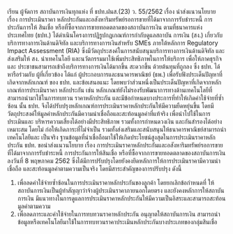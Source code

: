 เรียน ผู้จัดการ
สถาบันการเงินทุกแห่ง
ที่ ธปท.ฝนส.(23) ว. 55/2562 เรื่อง นำส่งแนวนโยบาย เรื่อง การประเมินราคา
หลักประกันและอสังหาริมทรัพย์รอการขายที่ได้มาจากการรับชำระหนี้ การประกันการให้
สินเชื่อ หรือที่ซื้อจากการขายทอดตลาดของสถาบันการเงิน
ตามที่ธนาคารแห่งประเทศไทย (ธปท.) ได้ดำเนินโครงการปฏิรูปกฎเกณฑ์การกำกับดูแลสถาบัน
การเงิน (สง.) เกี่ยวกับบริการทางการเงินด้านดิจิทัล และบริการทางการเงินสำหรับ SMEs ภายใต้หลักการ
Regulatory Impact Assessment (RIA) ซึ่งมีวัตถุประสงค์ในการสนับสนุนบริการทางการเงินด้านดิจิทัล
และส่งเสริมให้ สง. นำเทคโนโลยี และนวัตกรรมมาใช้เพิ่มประสิทธิภาพในการให้บริการ เพื่อให้ภาคธุรกิจและ
ประชาชนสามารถเข้าถึงบริการทางการเงินได้มากขึ้น สะดวกขึ้น ด้วยต้นทุนที่ถูกลง ซึ่ง ธปท. ได้หารือร่วมกับ
ผู้ที่เกี่ยวข้อง ได้แก่ ผู้ประกอบการและธนาคารพาณิชย์ (ธพ.) เพื่อรับฟังประเด็นปัญหาที่เกิดจากหลักเกณฑ์
ของ ธปท. และข้อเสนอแนะ โดยพบว่าส่วนหนึ่งเป็นประเด็นปัญหาที่เกิดจากหลักเกณฑ์การประเมินราคา
หลักประกัน เช่น หลักเกณฑ์ยังไม่รองรับพัฒนาการทางด้านเทคโนโลยีที่สามารถนำมาใช้ในการทบทวน
ราคาหลักประกัน
และมีข้อกำหนดบางประการที่ทำให้เกิดค่าใช้จ่ายที่ซ้ำซ้อน นั้น
ธปท. จึงได้ปรับปรุงหลักเกณฑ์การประเมินราคาหลักประกันให้มีความยืดหยุ่นขึ้น โดยมี
วัตถุประสงค์ให้มูลค่าหลักประกันมีความน่าเชื่อถือและสะท้อนมูลค่าที่แท้จริง เพื่อนำไปใช้ในการประเมินและ
บริหารความเสี่ยงได้อย่างมีประสิทธิภาพ รวมทั้งการกำหนดวงเงิน และกันสำรองได้อย่างเหมาะสม โดยไม่
ก่อให้เกิดภาระที่ไม่จำเป็น รวมทั้งส่งเสริมและสนับสนุนให้ธนาคารพาณิชย์สามารถนำเทคโนโลยีและ
เป็นจริง
ฐานข้อมูลที่น่าเชื่อถือมาใช้ให้เกิดประโยชน์สูงสุดในการประเมินราคาหลักประกัน
ธปท. ขอนำส่งแนวนโยบาย เรื่อง การประเมินราคาหลักประกันและอสังหาริมทรัพย์รอการขาย
ที่ได้มาจากการรับชำระหนี้ การประกันการให้สินเชื่อ หรือที่ซื้อจากการขายทอดตลาดของสถาบันการเงิน
ลงวันที่ 8 พฤษภาคม 2562 ซึ่งได้มีการปรับปรุงโดยยังคงยึดหลักการให้การประเมินราคามีความน่าเชื่อถือ
และสะท้อนมูลค่าตามความเป็นจริง โดยมีสาระสำคัญของการปรับปรุง ดังนี้
1) เพื่อลดค่าใช้จ่ายซ้ำซ้อนในการประเมินราคาหลักประกันของลูกค้า โดยยกเลิกข้อกำหนดที่
ให้สถาบันการเงินเป็นผู้ทำสัญญาว่าจ้างผู้ประเมินราคาภายนอกโดยตรง และยังคงหลักการให้สถาบันการเงิน
มีแนวทางในการดูแลการประเมินราคาหลักประกันให้มีความเป็นอิสระและสามารถสะท้อนมูลค่าตามความ
2) เพื่อลดภาระและค่าใช้จ่ายในการทบทวนราคาหลักประกัน อนุญาตให้สถาบันการเงิน
สามารถนำข้อมูลหรือเทคโนโลยีมาใช้ในการทบทวนราคาประเมินหลักประกันบางประเภทของกลุ่มสินเชื่อ
